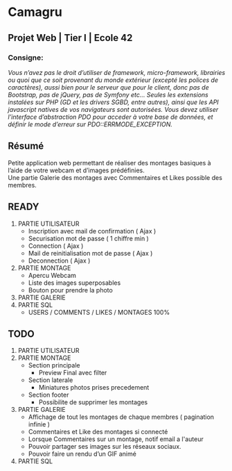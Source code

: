 # Camagru
## Projet Web | Tier I | Ecole 42
### Consigne:<br>
*Vous n’avez pas le droit d’utiliser de framework, micro-framework, librairies ou quoi
que ce soit provenant du monde extérieur (excepté les polices de caractères), aussi bien
pour le serveur que pour le client, donc pas de Bootstrap, pas de jQuery, pas de Symfony
etc... Seules les extensions instalées sur PHP (GD et les drivers SGBD, entre autres), ainsi
que les API javascript natives de vos navigateurs sont autorisées.
Vous devez utiliser l’interface d’abstraction PDO pour acceder à votre base de données,
et définir le mode d’erreur sur PDO::ERRMODE_EXCEPTION.*

## Résumé
Petite application web permettant de réaliser des montages basiques à l’aide de votre webcam et d’images prédéfinies.
<br>
Une partie Galerie des montages avec Commentaires et Likes possible des membres.

## READY
1. PARTIE UTILISATEUR
	* Inscription avec mail de confirmation ( Ajax )
	* Securisation mot de passe ( 1 chiffre min )
	* Connection ( Ajax )
	* Mail de reinitialisation mot de passe ( Ajax )
	* Deconnection ( Ajax )
2. PARTIE MONTAGE
	* Apercu Webcam
	* Liste des images superposables
	* Bouton pour prendre la photo
3. PARTIE GALERIE
4. PARTIE SQL
	* USERS / COMMENTS / LIKES / MONTAGES 100%


## TODO
1. PARTIE UTILISATEUR
2. PARTIE MONTAGE
	* Section principale
		* Preview Final avec filter
	* Section laterale
		* Miniatures photos prises precedement
	* Section footer
		* Possibilite de supprimer les montages	
3. PARTIE GALERIE
	* Affichage de tout les montages de chaque membres ( pagination infinie )
	* Commentaires et Like des montages si connecté
	* Lorsque Commentaires sur un montage, notif email a l'auteur
	* Pouvoir partager ses images sur les réseaux sociaux.
	* Pouvoir faire un rendu d’un GIF animé
4. PARTIE SQL